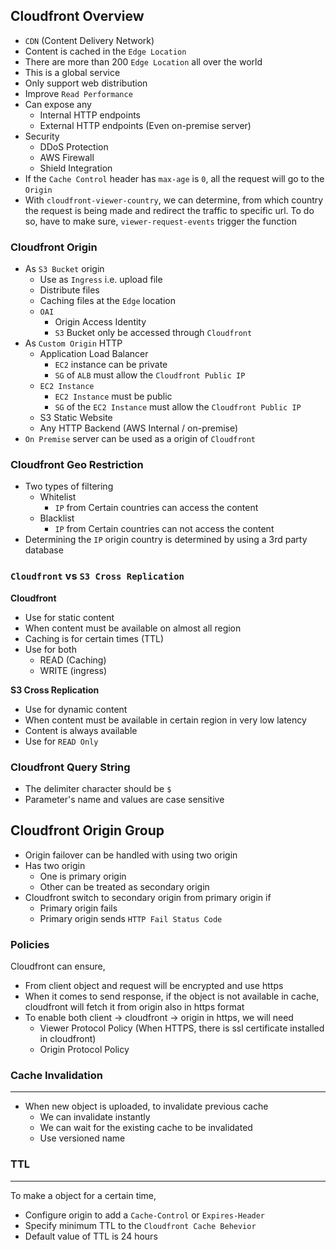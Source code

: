## Cloudfront Overview

- `CDN` (Content Delivery Network)
- Content is cached in the `Edge Location`
- There are more than 200 `Edge Location` all over the world
- This is a global service
- Only support web distribution
- Improve `Read Performance`
- Can expose any
  - Internal HTTP endpoints
  - External HTTP endpoints (Even on-premise server)
- Security
  - DDoS Protection
  - AWS Firewall
  - Shield Integration
- If the `Cache Control` header has `max-age` is `0`, all the request will go to the `Origin`
- With `cloudfront-viewer-country`, we can determine, from which country the request is being made and redirect the traffic to specific url. To do so, have to make sure, `viewer-request-events` trigger the function

### Cloudfront Origin

- As `S3 Bucket` origin
  - Use as `Ingress` i.e. upload file
  - Distribute files
  - Caching files at the `Edge` location
  - `OAI`
    - Origin Access Identity
    - `S3` Bucket only be accessed through `Cloudfront`
- As `Custom Origin` HTTP
  - Application Load Balancer
    - `EC2` instance can be private
    - `SG` of `ALB` must allow the `Cloudfront Public IP`
  - `EC2 Instance`
    - `EC2 Instance` must be public
    - `SG` of the `EC2 Instance` must allow the `Cloudfront Public IP`
  - S3 Static Website
  - Any HTTP Backend (AWS Internal / on-premise)
- `On Premise` server can be used as a origin of `Cloudfront`

### Cloudfront Geo Restriction

- Two types of filtering
  - Whitelist
    - `IP` from Certain countries can access the content
  - Blacklist
    - `IP` from Certain countries can not access the content
- Determining the `IP` origin country is determined by using a 3rd party database

### `Cloudfront` vs `S3 Cross Replication`

**Cloudfront**

- Use for static content
- When content must be available on almost all region
- Caching is for certain times (TTL)
- Use for both
  - READ (Caching)
  - WRITE (ingress)

**S3 Cross Replication**

- Use for dynamic content
- When content must be available in certain region in very low latency
- Content is always available
- Use for `READ Only`

### Cloudfront Query String

- The delimiter character should be `$`
- Parameter's name and values are case sensitive

## Cloudfront Origin Group

- Origin failover can be handled with using two origin
- Has two origin
  - One is primary origin
  - Other can be treated as secondary origin
- Cloudfront switch to secondary origin from primary origin if
  - Primary origin fails
  - Primary origin sends `HTTP Fail Status Code`

### Policies

Cloudfront can ensure,

- From client object and request will be encrypted and use https
- When it comes to send response, if the object is not available in cache, cloudfront will fetch it from origin also in https format
- To enable both client -> cloudfront -> origin in https, we will need
  - Viewer Protocol Policy (When HTTPS, there is ssl certificate installed in cloudfront)
  - Origin Protocol Policy

### Cache Invalidation

---

- When new object is uploaded, to invalidate previous cache
  - We can invalidate instantly
  - We can wait for the existing cache to be invalidated
  - Use versioned name

### TTL

---

To make a object for a certain time,

- Configure origin to add a `Cache-Control` or `Expires-Header`
- Specify minimum TTL to the `Cloudfront Cache Behevior`
- Default value of TTL is 24 hours
